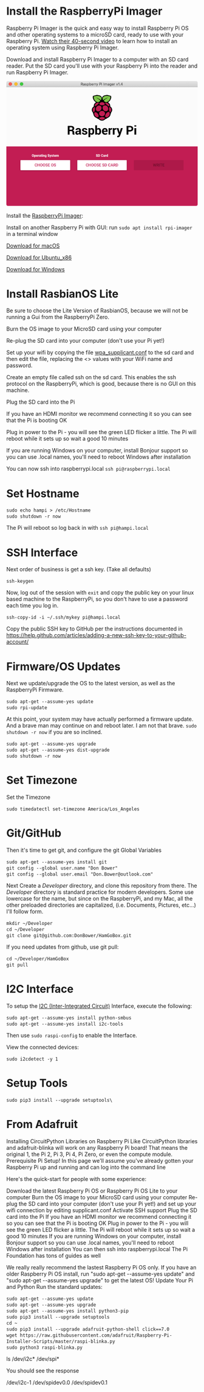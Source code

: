 # Install the RaspberryPi Imager
Raspberry Pi Imager is the quick and easy way to install Raspberry Pi OS and other operating systems to a microSD card, ready to use with your Raspberry Pi. [Watch their 40-second video](https://www.youtube.com/watch?v=J024soVgEeM) to learn how to install an operating system using Raspberry Pi Imager.

Download and install Raspberry Pi Imager to a computer with an SD card reader. Put the SD card you'll use with your Raspberry Pi into the reader and run Raspberry Pi Imager.

![alt text][Imager]

Install the [RaspberryPi Imager](https://www.raspberrypi.org/software/):

Install on another Raspberry Pi with GUI: run `sudo apt install rpi-imager` in a terminal window

[Download for macOS](https://downloads.raspberrypi.org/imager/imager_1.5.dmg)

[Download for Ubuntu_x86](https://downloads.raspberrypi.org/imager/imager_1.5_amd64.deb)

[Download for Windows](https://downloads.raspberrypi.org/imager/imager_1.5.exe)

[Imager]: https://github.com/DonBower/HamGoBox/blob/master/Images/RPiImager.webp "RaspberryPi Imager"

# Install RasbianOS Lite
Be sure to choose the Lite Version of RasbianOS, because we will not be running a Gui from the RaspberryPi Zero.

Burn the OS image to your MicroSD card using your computer

Re-plug the SD card into your computer (don't use your Pi yet!)

Set up your wifi by copying the file [wpa_supplicant.conf](https://github.com/DonBower/HamGoBox/blob/master/Pi/wpa_supplicant.conf) to the sd card and then edit the file, replacing the <> values with your WiFi name and password.

Create an empty file called ssh on the sd card.
This enables the ssh protocol on the RaspberryPi, which is good, because there is no GUI on this machine.

Plug the SD card into the Pi

If you have an HDMI monitor we recommend connecting it so you can see that the Pi is booting OK

Plug in power to the Pi - you will see the green LED flicker a little. The Pi will reboot while it sets up so wait a good 10 minutes

If you are running Windows on your computer, install Bonjour support so you can use .local names, you'll need to reboot Windows after installation

You can now ssh into raspberrypi.local
`ssh pi@raspberrypi.local`

# Set Hostname
```
sudo echo hampi > /etc/Hostname
sudo shutdown -r now
```

The Pi will reboot so log back in with `ssh pi@hampi.local`

# SSH Interface

Next order of business is get a ssh key. (Take all defaults)

```
ssh-keygen
```
Now, log out of the session with `exit` and copy the public key on your linux based machine to the RaspberryPi, so you don't have to use a password each time you log in.

```
ssh-copy-id -i ~/.ssh/mykey pi@hampi.local
```

Copy the public SSH key to GitHub per the instructions documented in https://help.github.com/articles/adding-a-new-ssh-key-to-your-github-account/<br>


# Firmware/OS Updates

Next we update/upgrade the OS to the latest version, as well as the RaspberryPi Firmware.  <br />

```
sudo apt-get --assume-yes update
sudo rpi-update
```

At this point, your system may have actually performed a firmware update.  And a brave man may continue on and reboot later.  I am not that brave. `sudo shutdown -r now` if you are so inclined.


```
sudo apt-get --assume-yes upgrade
sudo apt-get --assume-yes dist-upgrade
sudo shutdown -r now
```

# Set Timezone

Set the Timezone

```
sudo timedatectl set-timezone America/Los_Angeles
```

# Git/GitHub

Then it's time to get git, and configure the git Global Variables <br />

```
sudo apt-get --assume-yes install git
git config --global user.name "Don Bower"
git config --global user.email "Don.Bower@outlook.com"
```

Next Create a *Developer* directory, and clone this repository from there.  The *Developer* directory is standard practice for modern developers. Some use lowercase for the name, but since on the RaspberryPi, and my Mac, all the other preloaded directories are capitalized, (i.e. Documents, Pictures, etc...) I'll follow form. <br />

```
mkdir ~/Developer
cd ~/Developer
git clone git@github.com:DonBower/HamGoBox.git
```

If you need updates from github, use git pull:

```
cd ~/Developer/HamGoBox
git pull
```

# I2C Interface
To setup the [I2C (Inter-Integrated Circuit)](https://en.wikipedia.org/wiki/I%C2%B2C)
Interface, execute the following:

```
sudo apt-get --assume-yes install python-smbus
sudo apt-get --assume-yes install i2c-tools
```
Then use `sudo raspi-config` to enable the Interface.

View the connected devices:
```
sudo i2cdetect -y 1
```

# Setup Tools

```
sudo pip3 install --upgrade setuptools\
```

# From Adafruit


Installing CircuitPython Libraries on Raspberry Pi
 Like
CircuitPython libraries and adafruit-blinka will work on any Raspberry Pi board! That means the original 1, the Pi 2, Pi 3, Pi 4, Pi Zero, or even the compute module.
Prerequisite Pi Setup!
In this page we'll assume you've already gotten your Raspberry Pi up and running and can log into the command line

Here's the quick-start for people with some experience:

Download the latest Raspberry Pi OS or Raspberry Pi OS Lite to your computer
Burn the OS image to your MicroSD card using your computer
Re-plug the SD card into your computer (don't use your Pi yet!) and set up your wifi connection by editing supplicant.conf
Activate SSH support
Plug the SD card into the Pi
If you have an HDMI monitor we recommend connecting it so you can see that the Pi is booting OK
Plug in power to the Pi - you will see the green LED flicker a little. The Pi will reboot while it sets up so wait a good 10 minutes
If you are running Windows on your computer, install Bonjour support so you can use .local names, you'll need to reboot Windows after installation
You can then ssh into raspberrypi.local
The Pi Foundation has tons of guides as well

We really really recommend the lastest Raspberry Pi OS only. If you have an older Raspberry Pi OS install, run "sudo apt-get --assume-yes update" and "sudo apt-get --assume-yes upgrade" to get the latest OS!
Update Your Pi and Python
Run the standard updates:

```
sudo apt-get --assume-yes update
sudo apt-get --assume-yes upgrade
sudo apt-get --assume-yes install python3-pip
sudo pip3 install --upgrade setuptools
cd ~
sudo pip3 install --upgrade adafruit-python-shell click==7.0
wget https://raw.githubusercontent.com/adafruit/Raspberry-Pi-Installer-Scripts/master/raspi-blinka.py
sudo python3 raspi-blinka.py
```

ls /dev/i2c* /dev/spi*

You should see the response

/dev/i2c-1 /dev/spidev0.0 /dev/spidev0.1
